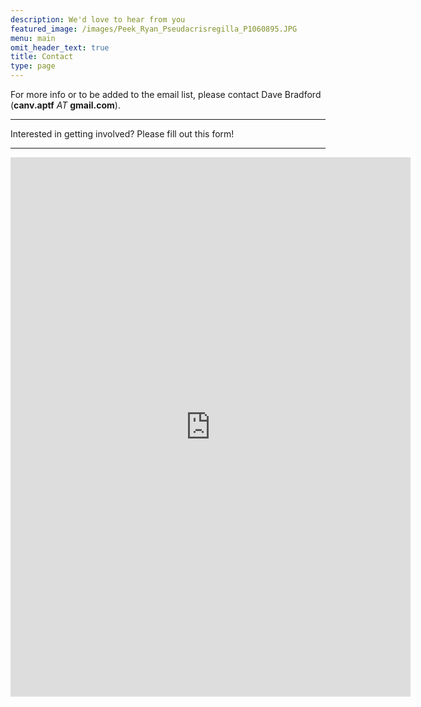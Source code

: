 ```yaml
---
description: We'd love to hear from you
featured_image: /images/Peek_Ryan_Pseudacrisregilla_P1060895.JPG
menu: main
omit_header_text: true
title: Contact
type: page
---
```


For more info or to be added to the email list, please contact Dave Bradford (**canv.aptf** *AT* **gmail.com**).

---

Interested in getting involved? Please fill out this form!

---

<iframe src="https://docs.google.com/forms/d/e/1FAIpQLSdbihbwvEKF8ys8wRlsHQ--7weYHw4bcIfJJiEmC2zdyMPaCw/viewform?embedded=true" width="640" height="863" frameborder="0" marginheight="0" marginwidth="0">Loading…</iframe>
